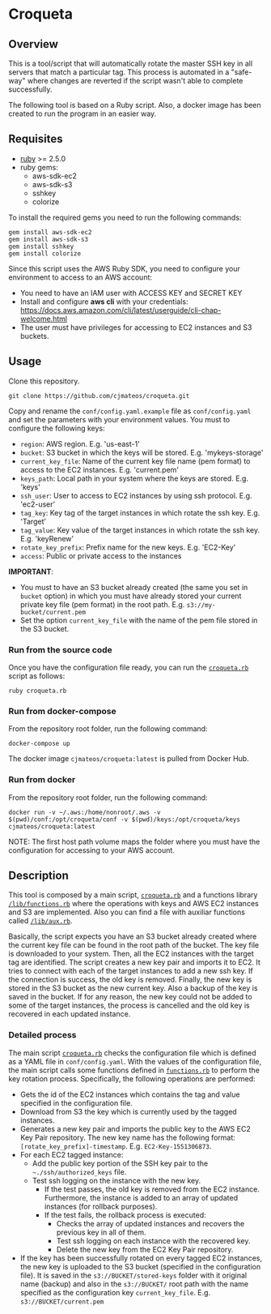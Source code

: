 # Croqueta

## Overview

This is a tool/script that will automatically rotate the master SSH key in all servers that match a particular tag. This process is automated in a "safe-way" where changes are reverted if the script wasn't able to complete successfully.

The following tool is based on a Ruby script. Also, a docker image has been created to run the program in an easier way.

## Requisites

- [ruby](https://www.ruby-lang.org/en/downloads/) >= 2.5.0
- ruby gems:
  - aws-sdk-ec2
  - aws-sdk-s3
  - sshkey
  - colorize

To install the required gems you need to run the following commands:
```
gem install aws-sdk-ec2
gem install aws-sdk-s3
gem install sshkey
gem install colorize
```

Since this script uses the AWS Ruby SDK, you need to configure your environment to access to an AWS account:
- You need to have an IAM user with ACCESS KEY and SECRET KEY
- Install and configure **aws cli** with your credentials: https://docs.aws.amazon.com/cli/latest/userguide/cli-chap-welcome.html
- The user must have privileges for accessing to EC2 instances and S3 buckets.

## Usage

Clone this repository.

```
git clone https://github.com/cjmateos/croqueta.git
```

Copy and rename the `conf/config.yaml.example` file as `conf/config.yaml` and set the parameters with your environment values. You must to configure the following keys:

- `region`: AWS region. E.g. 'us-east-1'
- `bucket`: S3 bucket in which the keys will be stored. E.g. 'mykeys-storage'
- `current_key_file`: Name of the current key file name (pem format) to access to the EC2 instances. E.g. 'current.pem'
- `keys_path`: Local path in your system where the keys are stored. E.g. 'keys'
- `ssh_user`: User to access to EC2 instances by using ssh protocol. E.g. 'ec2-user'
- `tag_key`: Key tag of the target instances in which rotate the ssh key. E.g. 'Target'
- `tag_value`: Key value of the target instances in which rotate the ssh key. E.g. 'keyRenew'
- `rotate_key_prefix`: Prefix name for the new keys. E.g. 'EC2-Key'
- `access`: Public or private access to the instances

**IMPORTANT**:
- You must to have an S3 bucket already created (the same you set in `bucket` option) in which you must have already stored your current private key file (pem format) in the root path. E.g. `s3://my-bucket/current.pem`
- Set the option `current_key_file` with the name of the pem file stored in the S3 bucket.

### Run from the source code

Once you have the configuration file ready, you can run the [`croqueta.rb`](croqueta.rb) script as follows:

```
ruby croqueta.rb
```

### Run from docker-compose

From the repository root folder, run the following command:

```
docker-compose up
```

The docker image `cjmateos/croqueta:latest` is pulled from Docker Hub.

### Run from docker

From the repository root folder, run the following command:

```
docker run -v ~/.aws:/home/nonroot/.aws -v $(pwd)/conf:/opt/croqueta/conf -v $(pwd)/keys:/opt/croqueta/keys cjmateos/croqueta:latest
```

NOTE: The first host path volume maps the folder where you must have the configuration for accessing to your AWS account.

## Description

This tool is composed by a main script, [`croqueta.rb`](croqueta.rb) and a functions library [`/lib/functions.rb`](lib/functions.rb) where the operations with keys and AWS EC2 instances and S3 are implemented. Also you can find a file with auxiliar functions called [`/lib/aux.rb`](lib/aux.rb).

Basically, the script expects you have an S3 bucket already created where the current key file can be found in the root path of the bucket. The key file is downloaded to your system. Then, all the EC2 instances with the target tag are identified. The script creates a new key pair and imports it to EC2. It tries to connect with each of the target instances to add a new ssh key. If the connection is success, the old key is removed. Finally, the new key is stored in the S3 bucket as the new current key. Also a backup of the key is saved in the bucket. If for any reason, the new key could not be added to some of the target instances, the process is cancelled and the old key is recovered in each updated instance.

### Detailed process

The main script [`croqueta.rb`](croqueta.rb) checks the configuration file which is defined as a YAML file in `conf/config.yaml`. With the values of the configuration file, the main script calls some functions defined in [`functions.rb`](lib/functions.rb) to perform the key rotation process. Specifically, the following operations are performed:
- Gets the id of the EC2 instances which contains the tag and value specified in the configuration file.
- Download from S3 the key which is currently used by the tagged instances.
- Generates a new key pair and imports the public key to the AWS EC2 Key Pair repository. The new key name has the following format: `[rotate_key_prefix]-timestamp`. E.g. `EC2-Key-1551306873`.
- For each EC2 tagged instance:
  - Add the public key portion of the SSH key pair to the `~./ssh/authorized_keys` file.
  - Test ssh logging on the instance with the new key.
    - If the test passes, the old key is removed from the EC2 instance. Furthermore, the instance is added to an array of updated instances (for rollback purposes).
    - If the test fails, the rollback process is executed:
      - Checks the array of updated instances and recovers the previous key in all of them.
      - Test ssh logging on each instance with the recovered key.
      - Delete the new key from the EC2 Key Pair repository.
- If the key has been successfully rotated on every tagged EC2 instances, the new key is uploaded to the S3 bucket (specified in the configuration file). It is saved in the `s3://BUCKET/stored-keys` folder with it original name (backup) and also in the `s3://BUCKET/` root path with the name specified as the configuration key `current_key_file`. E.g. `s3://BUCKET/current.pem`
